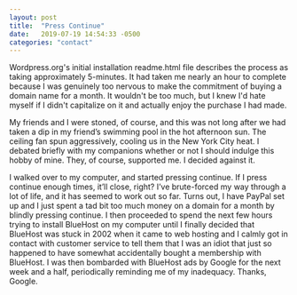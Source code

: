 ```yaml
---
layout: post
title:  "Press Continue"
date:   2019-07-19 14:54:33 -0500
categories: "contact"
---
```


Wordpress.org's initial installation readme.html file describes the process as taking approximately 5-minutes. It had taken me nearly an hour to complete because I was genuinely too nervous to make the commitment of buying a domain name for a month. It wouldn't be too much, but I knew I'd hate myself if I didn't capitalize on it and actually enjoy the purchase I had made.<!-- more -->

My friends and I were stoned, of course, and this was not long after we had taken a dip in my friend’s swimming pool in the hot afternoon sun. The ceiling fan spun aggressively, cooling us in the New York City heat. I debated briefly with my companions whether or not I should indulge this hobby of mine. They, of course, supported me. I decided against it.

I walked over to my computer, and started pressing continue. If I press continue enough times, it’ll close, right? I’ve brute-forced my way through a lot of life, and it has seemed to work out so far. Turns out, I have PayPal set up and I just spent a tad bit too much money on a domain for a month by blindly pressing continue. I then proceeded to spend the next few hours trying to install BlueHost on my computer until I finally decided that BlueHost was stuck in 2002 when it came to web hosting and I calmly got in contact with customer service to tell them that I was an idiot that just so happened to have somewhat accidentally bought a membership with BlueHost. I was then bombarded with BlueHost ads by Google for the next week and a half, periodically reminding me of my inadequacy. Thanks, Google.